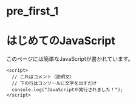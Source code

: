 # pre_first_1
<!DOCTYPE html>
<html>
  <head>
    <meta charset="UTF-8">
    <title>JavaScript入門</title>
  </head>
  <body>
    <h1>はじめてのJavaScript</h1>
    <p>このページには簡単なJavaScriptが書かれています。</p>

    <script>
      // これはコメント（説明文）
      // 下の行はコンソールに文字を出すだけ
      console.log("JavaScriptが実行されました！");
    </script>
  </body>
</html>

